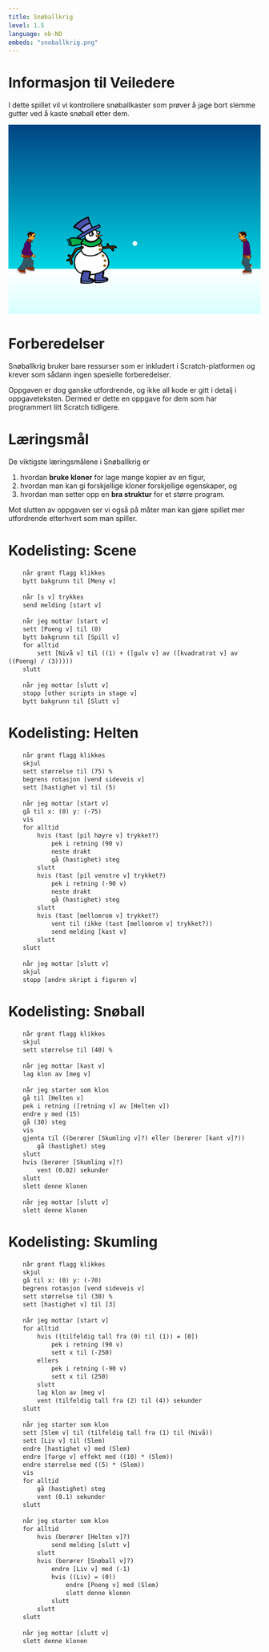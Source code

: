 ```yaml
---
title: Snøballkrig
level: 1.5
language: nb-NO
embeds: "snoballkrig.png"
---
```


# Informasjon til Veiledere

I dette spillet vil vi kontrollere snøballkaster som prøver å jage
bort slemme gutter ved å kaste snøball etter dem.

![](snoballkrig.png)

# Forberedelser

Snøballkrig bruker bare ressurser som er inkludert i
Scratch-platformen og krever som sådann ingen spesielle forberedelser.

Oppgaven er dog ganske utfordrende, og ikke all kode er gitt i detalj
i oppgaveteksten. Dermed er dette en oppgave for dem som har
programmert litt Scratch tidligere.

# Læringsmål

De viktigste læringsmålene i Snøballkrig er

1. hvordan __bruke kloner__ for lage mange kopier av en figur,
2. hvordan man kan gi forskjellige kloner forskjellige egenskaper, og
3. hvordan man setter opp en __bra struktur__ for et større program.

Mot slutten av oppgaven ser vi også på måter man kan gjøre spillet mer
utfordrende etterhvert som man spiller.

# Kodelisting: Scene

```blocks
	når grønt flagg klikkes
	bytt bakgrunn til [Meny v]

	når [s v] trykkes
	send melding [start v]

	når jeg mottar [start v]
	sett [Poeng v] til (0)
	bytt bakgrunn til [Spill v]
	for alltid
		sett [Nivå v] til ((1) + ([gulv v] av ([kvadratrot v] av ((Poeng) / (3)))))
	slutt

	når jeg mottar [slutt v]
	stopp [other scripts in stage v]
	bytt bakgrunn til [Slutt v]
```

# Kodelisting: Helten

```blocks
	når grønt flagg klikkes
	skjul
	sett størrelse til (75) %
	begrens rotasjon [vend sideveis v]
	sett [hastighet v] til (5)

	når jeg mottar [start v]
	gå til x: (0) y: (-75)
	vis
	for alltid
		hvis (tast [pil høyre v] trykket?)
			pek i retning (90 v)
			neste drakt
			gå (hastighet) steg
		slutt
		hvis (tast [pil venstre v] trykket?)
			pek i retning (-90 v)
			neste drakt
			gå (hastighet) steg
		slutt
		hvis (tast [mellomrom v] trykket?)
			vent til (ikke (tast [mellomrom v] trykket?))
			send melding [kast v]
		slutt
	slutt

	når jeg mottar [slutt v]
	skjul
	stopp [andre skript i figuren v]
```

# Kodelisting: Snøball

```blocks
	når grønt flagg klikkes
	skjul
	sett størrelse til (40) %

	når jeg mottar [kast v]
	lag klon av [meg v]

	når jeg starter som klon
	gå til [Helten v]
	pek i retning ([retning v] av [Helten v])
	endre y med (15)
	gå (30) steg
	vis
	gjenta til ((berører [Skumling v]?) eller (berører [kant v]?))
		gå (hastighet) steg
	slutt
	hvis (berører [Skumling v]?)
		vent (0.02) sekunder
	slutt
	slett denne klonen

	når jeg mottar [slutt v]
	slett denne klonen
```

# Kodelisting: Skumling

```blocks
	når grønt flagg klikkes
	skjul
	gå til x: (0) y: (-70)
	begrens rotasjon [vend sideveis v]
	sett størrelse til (30) %
	sett [hastighet v] til [3]

	når jeg mottar [start v]
	for alltid
		hvis ((tilfeldig tall fra (0) til (1)) = [0])
			pek i retning (90 v)
			sett x til (-250)
		ellers
			pek i retning (-90 v)
			sett x til (250)
		slutt
		lag klon av [meg v]
		vent (tilfeldig tall fra (2) til (4)) sekunder
	slutt

	når jeg starter som klon
	sett [Slem v] til (tilfeldig tall fra (1) til (Nivå))
	sett [Liv v] til (Slem)
	endre [hastighet v] med (Slem)
	endre [farge v] effekt med ((10) * (Slem))
	endre størrelse med ((5) * (Slem))
	vis
	for alltid
		gå (hastighet) steg
		vent (0.1) sekunder
	slutt

	når jeg starter som klon
	for alltid
		hvis (berører [Helten v]?)
			send melding [slutt v]
		slutt
		hvis (berører [Snøball v]?)
			endre [Liv v] med (-1)
			hvis ((Liv) = (0))
				endre [Poeng v] med (Slem)
				slett denne klonen
			slutt
		slutt
	slutt

	når jeg mottar [slutt v]
	slett denne klonen
```
